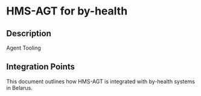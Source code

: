 # HMS-AGT for by-health

## Description

Agent Tooling

## Integration Points

This document outlines how HMS-AGT is integrated with by-health systems in Belarus.
